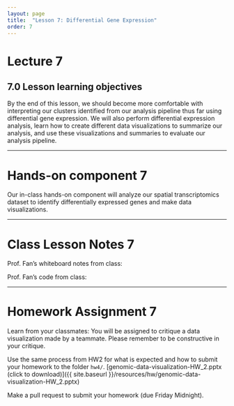 ```yaml
---
layout: page
title:  "Lesson 7: Differential Gene Expression"
order: 7
---
```


# Lecture 7

## 7.0 Lesson learning objectives

By the end of this lesson, we should become more comfortable with interpreting our clusters identified from our analysis pipeline thus far using differential gene expression. We will also perform differential expression analysis, learn how to create different data visualizations to summarize our analysis, and use these visualizations and summaries to evaluate our analysis pipeline. 

---

# Hands-on component 7

Our in-class hands-on component will analyze our spatial transcriptomics dataset to identify differentially expressed genes and make data visualizations. 

---

# Class Lesson Notes 7

Prof. Fan’s whiteboard notes from class: 

Prof. Fan’s code from class: 

---

# Homework Assignment 7

Learn from your classmates: You will be assigned to critique a data visualization made by a teammate. Please remember to be constructive in your critique. 

Use the same process from HW2 for what is expected and how to submit your homework to the folder `hw4/`.
[genomic-data-visualization-HW_2.pptx (click to download)]({{ site.baseurl }}/resources/hw/genomic-data-visualization-HW_2.pptx)

Make a pull request to submit your homework (due Friday Midnight).

